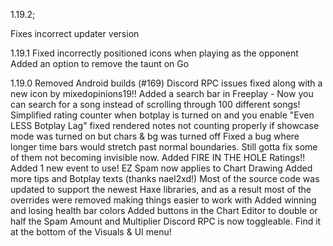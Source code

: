 1.19.2;

Fixes incorrect updater version

1.19.1
Fixed incorrectly positioned icons when playing as the opponent
Added an option to remove the taunt on Go

1.19.0
Removed Android builds (#169)
Discord RPC issues fixed along with a new icon by mixedopinions19!!
Added a search bar in Freeplay - Now you can search for a song instead of scrolling through 100 different songs!
Simplified rating counter when botplay is turned on and you enable "Even LESS Botplay Lag"
fixed rendered notes not counting properly if showcase mode was turned on but chars & bg was turned off
Fixed a bug where longer time bars would stretch past normal boundaries. Still gotta fix some of them not becoming invisible now.
Added FIRE IN THE HOLE Ratings!!
Added 1 new event to use!
EZ Spam now applies to Chart Drawing
Added more tips and Botplay texts (thanks nael2xd!)
Most of the source code was updated to support the newest Haxe libraries, and as a result most of the overrides were removed making things easier to work with
Added winning and losing health bar colors
Added buttons in the Chart Editor to double or half the Spam Amount and Multiplier
Discord RPC is now toggleable. Find it at the bottom of the Visuals & UI menu!
